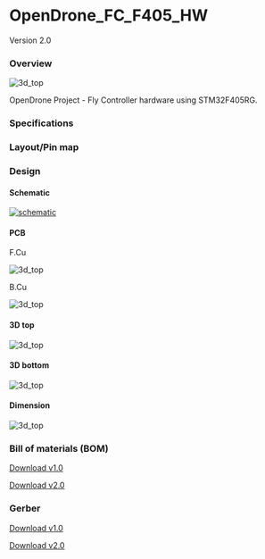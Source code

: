 # OpenDrone_FC_F405_HW 

Version 2.0

### Overview

![3d_top](../Demo/Board_Demo.png)

OpenDrone Project - Fly Controller hardware using STM32F405RG.

### Specifications

### Layout/Pin map

### Design

#### Schematic

[![schematic](../Demo/Schematic.png)](../Schematic/Schematic_OpenDrone_FC_F405_HW_v2.0.pdf)

#### PCB

F.Cu

![3d_top](../Demo/F.Cu.png)

B.Cu

![3d_top](../Demo/B.Cu.png)

#### 3D top

![3d_top](../Demo/3d_top.png)

#### 3D bottom

![3d_top](../Demo/3d_bottom.png)

#### Dimension

![3d_top](../Demo/dimension.png)

### Bill of materials (BOM)

[Download v1.0](../BOM/BOM_OpenDrone_FC_F405_HW_v1.0.xlsx)

[Download v2.0](../BOM/BOM_OpenDrone_FC_F405_HW_v2.0.xlsx)

### Gerber

[Download v1.0](../Gerber/Gerber_OpenDrone_FC_F405_HW_v1.0.zip)

[Download v2.0](../Gerber/Gerber_OpenDrone_FC_F405_HW_v2.0.zip)
